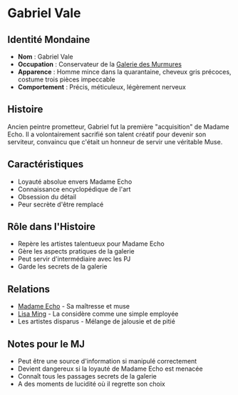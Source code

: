 # Gabriel Vale

## Identité Mondaine
- **Nom** : Gabriel Vale
- **Occupation** : Conservateur de la [Galerie des Murmures](../locations/galerie_des_murmures.md)
- **Apparence** : Homme mince dans la quarantaine, cheveux gris précoces, costume trois pièces impeccable
- **Comportement** : Précis, méticuleux, légèrement nerveux

## Histoire
Ancien peintre prometteur, Gabriel fut la première "acquisition" de Madame Echo. Il a volontairement sacrifié son talent créatif pour devenir son serviteur, convaincu que c'était un honneur de servir une véritable Muse.

## Caractéristiques
- Loyauté absolue envers Madame Echo
- Connaissance encyclopédique de l'art
- Obsession du détail
- Peur secrète d'être remplacé

## Rôle dans l'Histoire
- Repère les artistes talentueux pour Madame Echo
- Gère les aspects pratiques de la galerie
- Peut servir d'intermédiaire avec les PJ
- Garde les secrets de la galerie

## Relations
- [Madame Echo](madame_echo.md) - Sa maîtresse et muse
- [Lisa Ming](lisa_ming.md) - La considère comme une simple employée
- Les artistes disparus - Mélange de jalousie et de pitié

## Notes pour le MJ
- Peut être une source d'information si manipulé correctement
- Devient dangereux si la loyauté de Madame Echo est menacée
- Connaît tous les passages secrets de la galerie
- A des moments de lucidité où il regrette son choix
